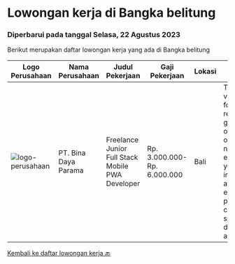 
  # Lowongan kerja di Bangka belitung

  ### Diperbarui pada tanggal Selasa, 22 Agustus 2023

  Berikut merupakan daftar lowongan kerja yang ada di Bangka belitung

  |Logo Perusahaan | Nama Perusahaan | Judul Pekerjaan | Gaji Pekerjaan | Lokasi | Deskripsi | Tanggal diunggah | Pranala |
  | -------------- | --------------- | --------------- | --------- | --------- | -------------- | ------- | ----------- |
  |![logo-perusahaan](https://image-service-cdn.seek.com.au/7cab23a70e79293a17ae8b38561eb8c6d7f2abf3/ee4dce1061f3f616224767ad58cb2fc751b8d2dc)|PT. Bina Daya Parama|Freelance Junior Full Stack Mobile PWA Developer|Rp. 3.000.000-Rp. 6.000.000|Bali|This vacancy is for those, recently graduated or otherwise not experienced yet, interested in an open ended project that can easily span decades and...|Sabtu, 12 Agustus 2023|https://www.jobstreet.co.id/id/job/freelance-junior-full-stack-mobile-pwa-developer-4435822?token=0~7e745322-b5a4-485c-8f39-04e25a60ee19&sectionRank=1&jobId=jobstreet-id-job-4435822|


  [Kembali ke daftar lowongan kerja 🔙](../README.md#daftar-lowongan-kerja)
  
